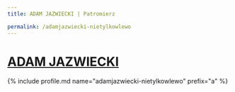 ```yaml
---
title: ADAM JAZWIECKI | Patromierz

permalink: /adamjazwiecki-nietylkowlewo
---
```


# [ADAM JAZWIECKI](https://patronite.pl/adamjazwiecki-nietylkowlewo)

{% include profile.md name="adamjazwiecki-nietylkowlewo" prefix="a" %}
